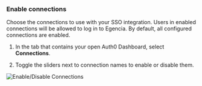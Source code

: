 ### Enable connections

Choose the connections to use with your SSO integration. Users in enabled connections will be allowed to log in to Egencia. By default, all configured connections are enabled.

1. In the tab that contains your open Auth0 Dashboard, select **Connections**.

2. Toggle the sliders next to connection names to enable or disable them.

![Enable/Disable Connections](https://auth0.com/docs/media/articles/dashboard/sso-integrations/settings-connections-egencia.png)